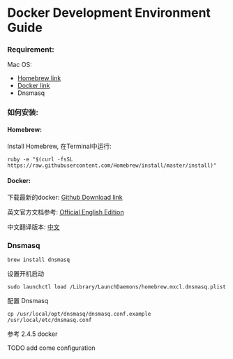 Docker Development Environment Guide
====================================

### Requirement:

Mac OS:
* [Homebrew link](http://brew.sh/)
* [Docker link](http://www.docker.com)
* Dnsmasq

### 如何安装:

#### Homebrew:

Install Homebrew, 在Terminal中运行:

    ruby -e "$(curl -fsSL https://raw.githubusercontent.com/Homebrew/install/master/install)"

#### Docker:

下载最新的docker:
[Github Download link](https://github.com/boot2docker/osx-installer/releases/)

英文官方文档参考:
[Official English Edition](https://docs.docker.com/installation/mac/)

中文翻译版本:
[中文](http://www.widuu.com/chinese_docker)

### Dnsmasq

    brew install dnsmasq

设置开机启动

    sudo launchctl load /Library/LaunchDaemons/homebrew.mxcl.dnsmasq.plist

配置 Dnsmasq

    cp /usr/local/opt/dnsmasq/dnsmasq.conf.example /usr/local/etc/dnsmasq.conf


参考 2.4.5 docker

TODO add come configuration
















